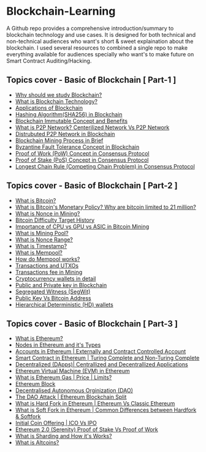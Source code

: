 # Blockchain-Learning

A Github repo provides a comprehensive introduction/summary to blockchain technology and use cases. It is designed for both technical and non-technical audiences who want's short & sweet explaination about the blockchain. I used several resources to combined a single repo to make everything available for audiences specially who want's to make future on Smart Contract Auditing/Hacking.

## Topics cover - Basic of Blockchain [ Part-1 ]
- [Why should we study Blockchain?](https://github.com/basant-karki/blockchain-learnings/blob/main/Basic-of-Blockchain/why%20should%20we%20study%20blockchain.md)
- [What is Blockchain Technology?](https://github.com/basant-karki/blockchain-learnings/blob/main/Basic-of-Blockchain/what%20is%20blockchain%20technology.md)
- [Applications of Blockchain](https://github.com/basant-karki/blockchain-learnings/blob/main/Basic-of-Blockchain/applications%20of%20blockchain.md)
- [Hashing Algorithm(SHA256) in Blockchain](https://github.com/basant-karki/blockchain-learnings/blob/main/Basic-of-Blockchain/hashing%20algorithm(SHA256)%20in%20blockchain.md)
- [Blockchain Immutable Concept and Benefits](https://github.com/basant-karki/blockchain-learnings/blob/main/Basic-of-Blockchain/blockchain%20immutable%20concept%20and%20benefits.md)
- [What is P2P Network? Centerilized Network Vs P2P Network](https://github.com/basant-karki/blockchain-learnings/blob/main/Basic-of-Blockchain/what%20is%20P2P%20network%3F%20centerlized%20network%20vs%20P2P%20network.md)
- [Distrubuted P2P Network in Blockchain](https://github.com/basant-karki/blockchain-learnings/blob/main/Basic-of-Blockchain/distrubuted%20p2p%20network%20in%20blockchain.md)
- [Blockchain Mining Process in Brief](https://github.com/basant-karki/blockchain-learnings/blob/main/Basic-of-Blockchain/blockchain%20mining%20process%20ni%20brief.md)
- [Byzantine Fault Tolerance Concept in Blockchain](https://github.com/basant-karki/blockchain-learnings/blob/main/Basic-of-Blockchain/byzantine%20falut%20tolerance%20concept%20in%20blockchain.md)
- [Proof of Work (PoW) Concept in Consensus Protocol](https://github.com/basant-karki/blockchain-learnings/blob/main/Basic-of-Blockchain/proof%20of%20work%20(PoW)%20concept%20on%20consensus%20protocol.md)
- [Proof of Stake (PoS) Concept in Consensus Protocol](https://github.com/basant-karki/blockchain-learnings/blob/main/Basic-of-Blockchain/proof%20of%20stake%20in%20Consensus%20protocol.md)
- [Longest Chain Rule (Competing Chain Problem) in Consensus Protocol](https://github.com/basant-karki/blockchain-learnings/blob/main/Basic-of-Blockchain/Longest%20Chain%20Rule%20(Competing%20Chain%20Problem)%20in%20Consensus%20Protocol.md)
## Topics cover - Basic of Blockchain [ Part-2 ]
- [What is Bitcoin?](https://github.com/basant-karki/blockchain-learnings/blob/main/Basic-of-Blockchain/what%20is%20bitcoin.md)
- [What is Bitcoin's Monetary Policy? Why are bitcoin limited to 21 million?](https://github.com/basant-karki/blockchain-learnings/blob/main/Basic-of-Blockchain/What%20is%20Bitcoin's%20Monetary%20Policy%3F%20%7C%20Why%20are%20bitcoin%20limited%20to%2021%20million%3F.md#what-is-bitcoins-monetary-policy-why-are-bitcoin-limited-to-21-million)
- [What is Nonce in Mining?](https://github.com/basant-karki/blockchain-learnings/blob/main/Basic-of-Blockchain/What%20is%20Nonce%20in%20mining%3F.md)
- [Bitcoin Difficulty Target History](https://github.com/basant-karki/blockchain-learnings/blob/main/Basic-of-Blockchain/Bitcoin%20Difficulty%20Target%20History.md)
- [Importance of CPU vs GPU vs ASIC in Bitcoin Mining](https://github.com/basant-karki/blockchain-learnings/blob/main/Basic-of-Blockchain/importance%20of%20cpu%20vs%20gpu%20vs%20asic%20in%20bitcoin%20mining.md)
- [What is Mining Pool?](https://github.com/basant-karki/blockchain-learnings/blob/main/Basic-of-Blockchain/what%20is%20mining%20pool.md)
- [What is Nonce Range?](https://github.com/basant-karki/blockchain-learnings/blob/main/Basic-of-Blockchain/what%20is%20nonce%20range.md)
- [What is Timestamp?](https://github.com/basant-karki/blockchain-learnings/blob/main/Basic-of-Blockchain/what%20is%20timestamp.md)
- [What is Mempool?](https://github.com/basant-karki/blockchain-learnings/blob/main/Basic-of-Blockchain/what%20is%20mempool.md)
- [How do Mempool works?](https://github.com/basant-karki/blockchain-learnings/blob/main/Basic-of-Blockchain/how%20do%20mempool%20works%3F.md)
- [Transactions and UTXOs](https://github.com/basant-karki/blockchain-learnings/blob/main/Basic-of-Blockchain/transactions%20and%20UTXOs.md)
- [Transactions fee in Mining](https://github.com/basant-karki/blockchain-learnings/blob/main/Basic-of-Blockchain/transaction%20fee%20in%20mining.md)
- [Cryptocurrency wallets in detail](https://github.com/basant-karki/blockchain-learnings/blob/main/Basic-of-Blockchain/cryptocurrency%20wallet%20in%20detail.md)
- [Public and Private key in Blockchain](https://github.com/basant-karki/blockchain-learnings/blob/main/Basic-of-Blockchain/public%20and%20private%20key%20in%20blockchain.md)
- [Segregated Witness (SegWit)](https://github.com/basant-karki/blockchain-learnings/blob/main/Basic-of-Blockchain/Segeregated%20witness.md)
- [Public Key Vs Bitcoin Address](https://github.com/basant-karki/blockchain-learnings/blob/main/Basic-of-Blockchain/public%20key%20vs%20bitcoin%20address.md)
- [Hierarchical Deterministic (HD) wallets](https://github.com/basant-karki/blockchain-learnings/blob/main/Basic-of-Blockchain/hierarchical%20deterministic%20wallets.md)
## Topics cover - Basic of Blockchain [ Part-3 ]
- [What is Ethereum?](https://github.com/basant-karki/blockchain-learnings/blob/main/Basic-of-Blockchain/what%20is%20ethereum%3F.md)
- [Nodes in Ethereum and it's Types](https://github.com/basant-karki/blockchain-learnings/blob/main/Basic-of-Blockchain/nodes%20in%20ethereum%20%26%20its%20types.md)
- [Accounts in Ethereum | Externally and Contract Controlled Account](https://github.com/basant-karki/blockchain-learnings/blob/main/Basic-of-Blockchain/accounts%20in%20ethererum%20%7C%20externally%20and%20contract%20controlled%20acccount.md)
- [Smart Contract in Ethereum | Turing Complete and Non-Turing Complete](https://github.com/basant-karki/blockchain-learnings/blob/main/Basic-of-Blockchain/smart%20contract%20in%20ethereum%20%26%20turing%20complete%20vs%20non-turing%20complete.md)
- [Decentralized (DApps)| Centrallized and Decentrallized Applications](https://github.com/basant-karki/blockchain-learnings/blob/main/Basic-of-Blockchain/decentralized%20(DApps)%7C%20centrallized%20and%20decentrallized%20applications.md)
- [Ethereum Virtual Machine (EVM) in Ethereum](https://github.com/basant-karki/blockchain-learnings/blob/main/Basic-of-Blockchain/ethereum%20virtual%20machine%20(EVM)%20in%20ethereum.md)
- [What is Ethereum Gas | Price | Limits?](https://github.com/basant-karki/blockchain-learnings/blob/main/Basic-of-Blockchain/what%20is%20ethereum%20gas%20%7C%20price%20%7C%20limits.md)
- [Ethereum Block](https://github.com/basant-karki/blockchain-learnings/blob/main/Basic-of-Blockchain/Ethereum%20Block.md)
- [Decentralised Autonomous Orginization (DAO)](https://github.com/basant-karki/blockchain-learnings/blob/main/Basic-of-Blockchain/decentralised%20autonomous%20orginization%20(DAO).md)
- [The DAO Attack | Ethereum Blockchain Split]()
- [What is Hard Fork in Ethereum | Ethereum Vs Classic Ethereum]()
- [What is Soft Fork in Ethereum | Common Differences between Hardfork & Softfork]()
- [Initial Coin Offering | ICO Vs IPO]()
- [Ethereum 2.0 (Serenity) Proof of Stake Vs Proof of Work]()
- [What is Sharding and How it's Works?]()
- [What is Altcoins?]()
